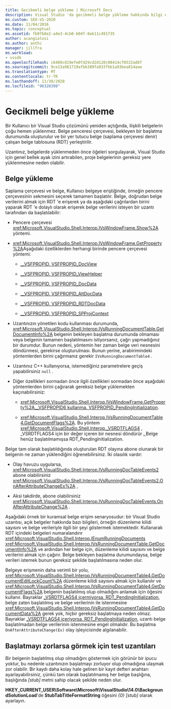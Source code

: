 ```yaml
---
title: Gecikmeli belge yükleme | Microsoft Docs
description: Visual Studio 'da gecikmeli belge yükleme hakkında bilgi edinin ve bir belgedeki öğeleri yüklenmeden önce sorgulayıp uzantıları nasıl kodlarlar.
ms.custom: SEO-VS-2020
ms.date: 11/04/2016
ms.topic: conceptual
ms.assetid: fb07b8e2-a4e3-4cb0-b04f-8eb11c491f35
author: acangialosi
ms.author: anthc
manager: jillfra
ms.workload:
- vssdk
ms.openlocfilehash: c6489c819efe0fd29cd2d120c08414cf0532ad6f
ms.sourcegitcommit: 9ce13a961719afbb389fa033fbb1a93bea814aae
ms.translationtype: MT
ms.contentlocale: tr-TR
ms.lasthandoff: 11/30/2020
ms.locfileid: "96328398"
---
```

# <a name="delayed-document-loading"></a>Gecikmeli belge yükleme

Bir Kullanıcı bir Visual Studio çözümünü yeniden açtığında, ilişkili belgelerin çoğu hemen yüklenmez. Belge penceresi çerçevesi, bekleyen bir başlatma durumunda oluşturulur ve bir yer tutucu belge (saplama çerçevesi denir) çalışan belge tablosuna (RDT) yerleştirilir.

Uzantınız, belgelerde yüklenmeden önce öğeleri sorgulayarak, Visual Studio için genel bellek ayak izini artırabilen, proje belgelerinin gereksiz yere yüklenmesine neden olabilir.

## <a name="document-loading"></a>Belge yükleme

Saplama çerçevesi ve belge, Kullanıcı belgeye eriştiğinde, örneğin pencere çerçevesinin sekmesini seçerek tamamen başlatılır. Belge, doğrudan belge verilerini almak için RDT 'e erişerek ya da aşağıdaki çağrılardan birini yaparak RDT 'e dolaylı olarak erişerek belge verilerini isteyen bir uzantı tarafından da başlatılabilir:

- Pencere çerçevesi <xref:Microsoft.VisualStudio.Shell.Interop.IVsWindowFrame.Show%2A> yöntemi.

- <xref:Microsoft.VisualStudio.Shell.Interop.IVsWindowFrame.GetProperty%2A>Aşağıdaki özelliklerden herhangi birinde pencere çerçevesi yöntemi:

  - [__VSFPROPID. VSFPROPID_DocView](<xref:Microsoft.VisualStudio.Shell.Interop.__VSFPROPID.VSFPROPID_DocView>)

  - [__VSFPROPID. VSFPROPID_ViewHelper](<xref:Microsoft.VisualStudio.Shell.Interop.__VSFPROPID.VSFPROPID_ViewHelper>)

  - [__VSFPROPID. VSFPROPID_DocData](<xref:Microsoft.VisualStudio.Shell.Interop.__VSFPROPID.VSFPROPID_DocData>)

  - [__VSFPROPID. VSFPROPID_AltDocData](<xref:Microsoft.VisualStudio.Shell.Interop.__VSFPROPID.VSFPROPID_AltDocData>)

  - [__VSFPROPID. VSFPROPID_RDTDocData](<xref:Microsoft.VisualStudio.Shell.Interop.__VSFPROPID.VSFPROPID_RDTDocData>)

  - [__VSFPROPID. VSFPROPID_SPProjContext](<xref:Microsoft.VisualStudio.Shell.Interop.__VSFPROPID.VSFPROPID_SPProjContext>)

- Uzantınızın yönetilen kodu kullanması durumunda, <xref:Microsoft.VisualStudio.Shell.Interop.IVsRunningDocumentTable.GetDocumentInfo%2A> belgenin bekleyen başlatma durumunda olmaması veya belgenin tamamen başlatılmasını istiyorsanız, çağrı yapmadığınız bir durumdur. Bunun nedeni, yöntemin her zaman belge veri nesnesini döndürmesi, gerekirse oluşturulması. Bunun yerine, arabirimindeki yöntemlerden birini çağırmanız gerekir `IVsRunningDocumentTable4` .

- Uzantınız C++ kullanıyorsa, istemediğiniz parametrelere geçiş yapabilirsiniz `null` .

- Diğer özellikleri sormadan önce ilgili özellikleri sormadan önce aşağıdaki yöntemlerden birini çağırarak gereksiz belge yüklemekten kaçınabilirsiniz:

  - <xref:Microsoft.VisualStudio.Shell.Interop.IVsWindowFrame.GetProperty%2A>[__VSFPROPID6 kullanma. VSFPROPID_PendingInitialization](<xref:Microsoft.VisualStudio.Shell.Interop.__VSFPROPID6.VSFPROPID_PendingInitialization>).

  - <xref:Microsoft.VisualStudio.Shell.Interop.IVsRunningDocumentTable4.GetDocumentFlags%2A>. Bu yöntem <xref:Microsoft.VisualStudio.Shell.Interop._VSRDTFLAGS4> , _VSRDTFLAGS4 için bir değer içeren bir nesnesi döndürür [. ](<xref:Microsoft.VisualStudio.Shell.Interop._VSRDTFLAGS4.RDT_PendingInitialization>) Belge henüz başlatılmamışsa RDT_PendingInitialization.

Belge tam olarak başlatıldığında oluşturulan RDT olayına abone olunarak bir belgenin ne zaman yüklendiğini öğrenebilirsiniz. İki olasılık vardır:

- Olay havuzu uygularsa, <xref:Microsoft.VisualStudio.Shell.Interop.IVsRunningDocTableEvents2> abone olabilirsiniz <xref:Microsoft.VisualStudio.Shell.Interop.IVsRunningDocTableEvents2.OnAfterAttributeChangeEx%2A> ,

- Aksi takdirde, abone olabilirsiniz <xref:Microsoft.VisualStudio.Shell.Interop.IVsRunningDocTableEvents.OnAfterAttributeChange%2A> .

Aşağıdaki örnek bir kuramsal belge erişim senaryosudur: bir Visual Studio uzantısı, açık belgeler hakkında bazı bilgileri, örneğin düzenleme kilidi sayısını ve belge verileriyle ilgili bir şeyi göstermek istemektedir. Kullanarak RDT içindeki belgeleri numaralandırır <xref:Microsoft.VisualStudio.Shell.Interop.IEnumRunningDocuments> <xref:Microsoft.VisualStudio.Shell.Interop.IVsRunningDocumentTable.GetDocumentInfo%2A> ve ardından her belge için, düzenleme kilidi sayısını ve belge verilerini almak için çağırır. Belge bekleyen başlatma durumundaysa, belge verileri istemek bunun gereksiz şekilde başlatılmasına neden olur.

Belgeye erişmenin daha verimli bir yolu, <xref:Microsoft.VisualStudio.Shell.Interop.IVsRunningDocumentTable4.GetDocumentEditLockCount%2A> düzenleme kilidi sayısını almak için kullanılır ve <xref:Microsoft.VisualStudio.Shell.Interop.IVsRunningDocumentTable4.GetDocumentFlags%2A> belgenin başlatılmış olup olmadığını anlamak için öğesini kullanır. Bayraklar [_VSRDTFLAGS4 içermiyorsa. RDT_PendingInitialization](<xref:Microsoft.VisualStudio.Shell.Interop._VSRDTFLAGS4.RDT_PendingInitialization>), belge zaten başlatılmış ve belge verilerinin ile istenmesine <xref:Microsoft.VisualStudio.Shell.Interop.IVsRunningDocumentTable4.GetDocumentData%2A> gerek yok, hiçbir gereksiz başlatmaya neden olmaz. Bayraklar [_VSRDTFLAGS4 içeriyorsa. RDT_PendingInitialization](<xref:Microsoft.VisualStudio.Shell.Interop._VSRDTFLAGS4.RDT_PendingInitialization>), uzantı belge başlatılmadan belge verilerinin istenmesine engel olmalıdır. Bu başlatma `OnAfterAttributeChange(Ex)` olay işleyicisinde algılanabilir.

## <a name="test-extensions-to-see-if-they-force-initialization"></a>Başlatmayı zorlarsa görmek için test uzantıları

Bir belgenin başlatılmış olup olmadığını göstermek için görünür bir ipucu yoktur, bu nedenle uzantınızın başlatmayı zorluyor olup olmadığına ulaşmak zor olabilir. Bir kaydı daha kolay hale getiren bir kayıt defteri anahtarı ayarlayabilirsiniz, çünkü tam olarak başlatılmamış her belge başlığına, başlığında *[stub]* metni sahip olacak şekilde neden olur.

**HKEY_CURRENT_USER\Software\Microsoft\VisualStudio\14.0\BackgroundSolutionLoad**'de **StubTabTitleFormatString** öğesini *{0} [stub]* olarak ayarlayın.
